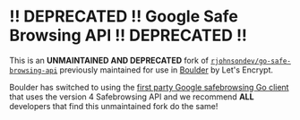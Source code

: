 !! DEPRECATED !! Google Safe Browsing API !! DEPRECATED !!
========================

This is an **UNMAINTAINED AND DEPRECATED** fork of
[`rjohnsondev/go-safe-browsing-api`](https://github.com/rjohnsondev/go-safe-browsing-api)
previously maintained for use in
[Boulder](https://github.com/letsencrypt/boulder) by Let's Encrypt.

Boulder has switched to using the [first party Google safebrowsing Go
client](https://github.com/google/safebrowsing) that uses the version
4 Safebrowsing API and we recommend **ALL** developers that find this
unmaintained fork do the same!
